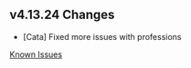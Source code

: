 ## v4.13.24 Changes

* [Cata] Fixed more issues with professions

[Known Issues](https://support.tradeskillmaster.com/en_US/known_issues)

